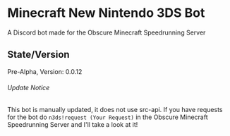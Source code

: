 # Minecraft New Nintendo 3DS Bot

A Discord bot made for the Obscure Minecraft Speedrunning Server

## State/Version

Pre-Alpha, Version: 0.0.12

###### Update Notice

This bot is manually updated, it does not use src-api. If you have requests for the bot do `n3ds!request (Your Request)` in the Obscure Minecraft Speedrunning Server and I'll take a look at it!

